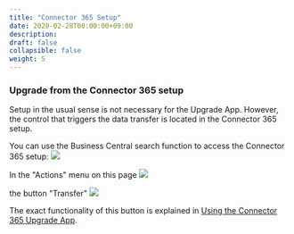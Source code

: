 ```yaml
---
title: "Connector 365 Setup"
date: 2020-02-28T00:00:00+09:00
description: 
draft: false
collapsible: false
weight: 5
---
```

### Upgrade from the Connector 365 setup
Setup in the usual sense is not necessary for the Upgrade App. However, the control that triggers the data transfer is located in the Connector 365 setup.

You can use the Business Central search function to access the Connector 365 setup:
![](/images/apps/Base/search_connector_setup_en.png)

In the "Actions" menu on this page
![](/images/apps/Upgrade%20App/connector_setup_actions.png)

the button "Transfer"
![](/images/apps/Upgrade%20App/connector_setup_transfer.png)

The exact functionality of this button is explained in [Using the Connector 365 Upgrade App](en-us/apps/connector-upgrade/using-the-upgrade-app/).